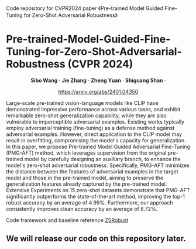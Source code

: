 Code repository for CVPR2024 paper 《Pre-trained Model Guided Fine-Tuning for Zero-Shot Adversarial Robustness》
# Pre-trained-Model-Guided-Fine-Tuning-for-Zero-Shot-Adversarial-Robustness (CVPR 2024)

<p align="center">
  <p align="center" margin-bottom="0px">
    <strong>Sibo Wang</strong></a>
    ·
    <strong>Jie Zhang</strong></a>
    ·
    <strong>Zheng Yuan</strong></a>
    ·
    <strong>Shiguang Shan</strong></a>
    ·
    <p align="center" margin-top="0px"><a href="https://arxiv.org/abs/2401.04350">https://arxiv.org/abs/2401.04350</a></p>
</p>
Large-scale pre-trained vision-language models like CLIP have demonstrated impressive performance across various tasks, and exhibit remarkable zero-shot generalization capability, while they are also vulnerable to imperceptible adversarial examples. 
Existing works typically employ adversarial training (fine-tuning) as a defense method against adversarial examples. 
However, direct application to the CLIP model may result in overfitting, compromising the model's capacity for generalization.
In this paper, we propose Pre-trained Model Guided Adversarial Fine-Tuning (PMG-AFT) method, which leverages supervision from the original pre-trained model by carefully designing an auxiliary branch, to enhance the model's zero-shot adversarial robustness.
Specifically, PMG-AFT minimizes the distance between the features of adversarial examples in the target model and those in the pre-trained model, aiming to preserve the generalization features already captured by the pre-trained model.
Extensive Experiments on 15 zero-shot datasets demonstrate that PMG-AFT significantly outperforms the state-of-the-art method, improving the top-1 robust accuracy by an average of 4.99%.
Furthermore, our approach consistently improves clean accuracy by an average of 8.72%.

Code framework and baseline reference [ZSRobust](https://github.com/cvlab-columbia/ZSRobust4FoundationModel)
## We will release our code on this repository later.

